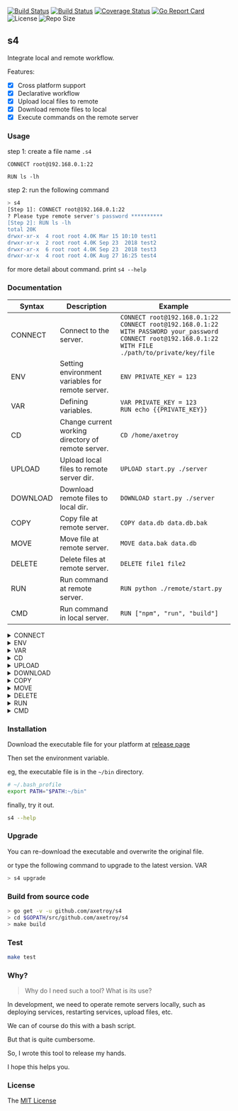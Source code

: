 [![Build Status](https://github.com/axetroy/s4/workflows/test/badge.svg)](https://github.com/axetroy/s4/actions)
[![Build Status](https://travis-ci.com/axetroy/s4.svg?branch=master)](https://travis-ci.com/axetroy/s4)
[![Coverage Status](https://coveralls.io/repos/github/axetroy/s4/badge.svg?branch=master)](https://coveralls.io/github/axetroy/s4?branch=master)
[![Go Report Card](https://goreportcard.com/badge/github.com/axetroy/s4)](https://goreportcard.com/report/github.com/axetroy/s4)
![License](https://img.shields.io/github/license/axetroy/s4.svg)
![Repo Size](https://img.shields.io/github/repo-size/axetroy/s4.svg)

## s4

Integrate local and remote workflow.

Features:

- [x] Cross platform support
- [x] Declarative workflow
- [x] Upload local files to remote
- [x] Download remote files to local
- [x] Execute commands on the remote server

### Usage

step 1: create a file name `.s4`

```s4
CONNECT root@192.168.0.1:22

RUN ls -lh
```

step 2: run the following command

```bash
> s4
[Step 1]: CONNECT root@192.168.0.1:22
? Please type remote server's password **********
[Step 2]: RUN ls -lh
total 20K
drwxr-xr-x  4 root root 4.0K Mar 15 10:10 test1
drwxr-xr-x  2 root root 4.0K Sep 23  2018 test2
drwxr-xr-x  6 root root 4.0K Sep 23  2018 test3
drwxr-xr-x  4 root root 4.0K Aug 27 16:25 test4
```

for more detail about command. print `s4 --help`

### Documentation

| Syntax   | Description                                        | Example                                                                                                                                                            |
| -------- | -------------------------------------------------- | ------------------------------------------------------------------------------------------------------------------------------------------------------------------ |
| CONNECT  | Connect to the server.                             | `CONNECT root@192.168.0.1:22`<br/>`CONNECT root@192.168.0.1:22 WITH PASSWORD your_password`<br/>`CONNECT root@192.168.0.1:22 WITH FILE ./path/to/private/key/file` |
| ENV      | Setting environment variables for remote server.   | `ENV PRIVATE_KEY = 123`                                                                                                                                            |
| VAR      | Defining variables.                                | `VAR PRIVATE_KEY = 123`<br/>`RUN echo {{PRIVATE_KEY}}`                                                                                                             |
| CD       | Change current working directory of remote server. | `CD /home/axetroy`                                                                                                                                                 |
| UPLOAD   | Upload local files to remote server dir.           | `UPLOAD start.py ./server`                                                                                                                                         |
| DOWNLOAD | Download remote files to local dir.                | `DOWNLOAD start.py ./server`                                                                                                                                       |
| COPY     | Copy file at remote server.                        | `COPY data.db data.db.bak`                                                                                                                                         |
| MOVE     | Move file at remote server.                        | `MOVE data.bak data.db`                                                                                                                                            |
| DELETE   | Delete files at remote server.                     | `DELETE file1 file2`                                                                                                                                               |
| RUN      | Run command at remote server.                      | `RUN python ./remote/start.py`                                                                                                                                     |
| CMD      | Run command in local server.                       | `RUN ["npm", "run", "build"]`                                                                                                                                      |

<details><summary>CONNECT</summary>

Connect to remote SSH server. Its format should be `<username>@<address>:<port> [WITH [PASSWORD|FILE] [VALUE]]`

eg `CONNECT root@192.168.0.1:22`

eg `CONNECT root@192.168.0.1:22 WITH PASSWORD you_password`

eg `CONNECT root@192.168.0.1:22 WITH FILE ./path/to/private/key/file`

If password or private key file not provide. it will ask you to enter in terminal.

</details>

<details><summary>ENV</summary>

Set environmental variable for `RUN` command

eg `ENV PRIVATE_KEY = 123`

</details>

<details><summary>VAR</summary>

Defining variables. It has 3 ways to define it.

### Set string literals

Its format is this `VAR {key} = {value}`

```s4
VAR PRIVATE_KEY = 123

RUN echo {{PRIVATE_KEY}}
```

### Set environmental variable

Its format is this `VAR {key} = ${envKey}:{tag}`

`tag` can be `local`/`remote`. Used to specify to get local/remote environment variables.

```s4
CONNECT root@192.168.0.1:22

VAR GOPATH_LOCAL = $GOPATH:local

VAR GOPATH_REMOTE = $GOPATH:remote

CMD ["echo", "'local GOPATH {{GOPATH_LOCAL}}'"]
RUN echo "remote GOPATH: {{GOPATH_REMOTE}}"
```

### Set stdout from execute the command line

Its format is this `VAR {key} <= {bashCommand}`.

This will execute command at remote and set stdout to variable.

or use the format `VAR {key} <= ["{command}", "{argument1}", "{argument2}"]`. It will run in local.

```s4
VAR NODE_VERSION_LOCAL <= ["node", "-v"]

VAR NODE_VERSION_REMOTE <= node -v

CMD ["echo", "'local version : {{NODE_VERSION_LOCAL}}'"]
RUN echo "remote version: {{NODE_VERSION_REMOTE}}"
```

```s4
VAR PRIVATE_KEY = 123
ENV PRIVATE_KEY = {{PRIVATE_KEY}}
RUN echo {{PRIVATE_KEY}}
```

</details>

<details><summary>CD</summary>

Change current working directory of remote server

eg `CD /home/axetroy`

If the directory does not exist, an error will be thrown

This will affect all operations on the remote server, including upload/download/run commands, etc.

</details>

<details><summary>UPLOAD</summary>

Upload local files to remote server

eg `UPLOAD start.py ./server`

It required at least two parameters. The last parameter is the remote server's directory where should be uploaded.

The rest of the parameters are local files path.

</details>

<details><summary>DOWNLOAD</summary>

Download remote files to local

eg `DOWNLOAD start.py ./server`

It required at least two parameters. The last parameter is the local directory where should be downloaded.

The rest of the parameters are remote files path.

</details>

<details><summary>COPY</summary>

Copy file at remote server

eg `COPY data.db data.db.bak`

</details>

<details><summary>MOVE</summary>

Move file at remote server

eg `MOVE data.db data.db.bak`

</details>

<details><summary>DELETE</summary>

Delete files at remote server, for security, Linux dangerous directories will be ignored

eg `DELETE file1 file2`

</details>

<details><summary>RUN</summary>

Run command at remote server

eg `RUN python ./remote/start.py`

It supports multi-line wrap

```s4
RUN npm version \
    && npm run build \
    && npm run test \
    && npm run publish
```

</details>

<details><summary>CMD</summary>

Run command in local

eg `RUN ["npm", "run", "build"]`

It supports multi-line wrap

</details>

### Installation

Download the executable file for your platform at [release page](https://github.com/axetroy/s4/releases)

Then set the environment variable.

eg, the executable file is in the `~/bin` directory.

```bash
# ~/.bash_profile
export PATH="$PATH:~/bin"
```

finally, try it out.

```bash
s4 --help
```

### Upgrade

You can re-download the executable and overwrite the original file.

or type the following command to upgrade to the latest version.
VAR

```bash
> s4 upgrade
```

### Build from source code

```bash
> go get -v -u github.com/axetroy/s4
> cd $GOPATH/src/github.com/axetroy/s4
> make build
```

### Test

```bash
make test
```

### Why?

> Why do I need such a tool?
> What is its use?

In development, we need to operate remote servers locally, such as deploying services, restarting services, upload files, etc.

We can of course do this with a bash script.

But that is quite cumbersome.

So, I wrote this tool to release my hands.

I hope this helps you.

### License

The [MIT License](https://github.com/axetroy/s4/blob/master/LICENSE)
